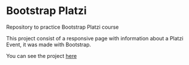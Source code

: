# Bootstrap Platzi
Repository to practice Bootstrap Platzi course

This project consist of a responsive page with information about a Platzi Event, it was made with Bootstrap.

You can see the project [here](https://jeank98.github.io/bootstrap-platzi/)
